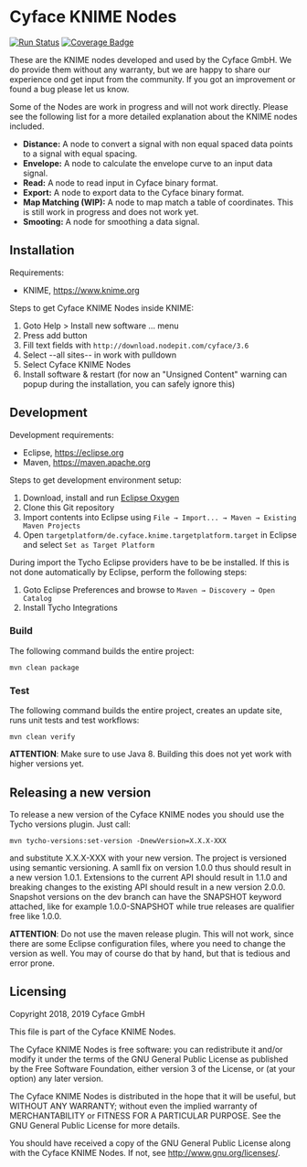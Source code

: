 Cyface KNIME Nodes
==================

[![Run Status](https://api.shippable.com/projects/5b22529108daf207007b4520/badge?branch=master)](https://app.shippable.com/github/cyface-de/knime-nodes)
[![Coverage Badge](https://api.shippable.com/projects/5b22529108daf207007b4520/coverageBadge?branch=master)](https://app.shippable.com/github/cyface-de/knime-nodes)

These are the KNIME nodes developed and used by the Cyface GmbH. We do provide them without any warranty, but we are happy to share our experience ond get input from the community. If you got an improvement or found a bug please let us know.

Some of the Nodes are work in progress and will not work directly. Please see the following list for a more detailed explanation about the KNIME nodes included.

- **Distance:** A node to convert a signal with non equal spaced data points to a signal with equal spacing.
- **Envelope:** A node to calculate the envelope curve to an input data signal.
- **Read:** A node to read input in Cyface binary format.
- **Export:** A node to export data to the Cyface binary format.
- **Map Matching (WIP):** A node to map match a table of coordinates. This is still work in progress and does not work yet.
- **Smooting:** A node for smoothing a data signal.

Installation 
------------

Requirements:
 
* KNIME, https://www.knime.org 

Steps to get Cyface KNIME Nodes inside KNIME: 

1. Goto Help > Install new software ... menu 
2. Press add button 
3. Fill text fields with `http://download.nodepit.com/cyface/3.6` 
4. Select --all sites-- in work with pulldown 
5. Select Cyface KNIME Nodes 
6. Install software & restart (for now an "Unsigned Content" warning can popup during the installation, you can safely ignore this) 

Development 
-----------

Development requirements:
 
* Eclipse, https://eclipse.org 
* Maven, https://maven.apache.org 

Steps to get development environment setup: 

1. Download, install and run [Eclipse Oxygen](http://www.eclipse.org/downloads/packages/eclipse-ide-java-developers/oxygenr) 
2. Clone this Git repository 
3. Import contents into Eclipse using `File → Import... → Maven → Existing Maven Projects` 
4. Open `targetplatform/de.cyface.knime.targetplatform.target` in Eclipse and select `Set as Target Platform` 

During import the Tycho Eclipse providers have to be be installed. If this is not done automatically by Eclipse, perform the following steps: 

1. Goto Eclipse Preferences and browse to `Maven → Discovery → Open Catalog` 
2. Install Tycho Integrations 

### Build 

The following command builds the entire project: 

``` 
mvn clean package 
```

### Test 

The following command builds the entire project, creates an update site, runs unit tests and test workflows: 

``` 
mvn clean verify 
```
**ATTENTION**: Make sure to use Java 8. Building this does not yet work with higher versions yet.

Releasing a new version
-----------------------

To release a new version of the Cyface KNIME nodes you should use the Tycho versions plugin. Just call:

    mvn tycho-versions:set-version -DnewVersion=X.X.X-XXX

and substitute X.X.X-XXX with your new version. The project is versioned using semantic versioning. A samll fix on version 1.0.0 thus should result in a new version 1.0.1. Extensions to the current API should result in 1.1.0 and breaking changes to the existing API should result in a new version 2.0.0. Snapshot versions on the dev branch can have the SNAPSHOT keyword attached, like for example 1.0.0-SNAPSHOT while true releases are qualifier free like 1.0.0.

**ATTENTION**: Do not use the maven release plugin. This will not work, since there are some Eclipse configuration files, where you need to change the version as well. You may of course do that by hand, but that is tedious and error prone.

Licensing
---------

Copyright 2018, 2019 Cyface GmbH
 
This file is part of the Cyface KNIME Nodes.

The Cyface KNIME Nodes is free software: you can redistribute it and/or modify
it under the terms of the GNU General Public License as published by
the Free Software Foundation, either version 3 of the License, or
(at your option) any later version.
  
The Cyface KNIME Nodes is distributed in the hope that it will be useful,
but WITHOUT ANY WARRANTY; without even the implied warranty of
MERCHANTABILITY or FITNESS FOR A PARTICULAR PURPOSE.  See the
GNU General Public License for more details.

You should have received a copy of the GNU General Public License
along with the Cyface KNIME Nodes.  If not, see <http://www.gnu.org/licenses/>.
